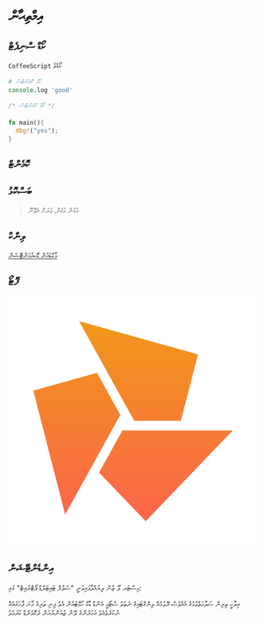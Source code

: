 [މާކްޑައުން ގްލޯބަލް ކޮމެންޓްސް]:#

# އިމްތިޙާން

## ކޯޑް ސްނިޕެޓް

`CoffeeScript` ކޯޑެވެ

```coffee
# ކޯޑް ކޮމެންޓްސް
console.log 'good'


```

```rust
/* ކޯޑް ކޮމެންޓްސް */

fn main(){
  dbg!("yes");
}
```

## ކޮމެންޓް

<!-- HTML 注释 --> 

<!-- 多行注释 --> 

## ބަސްކޮޅު

> މަގުން މަގަށް، ވަރަށް އެވޭނޫ

## ލިންކް

[މާކްޑައުން ޑޮކިއުމަންޓޭޝަން](https://github.com/xxai-art/xxai-art-md)

## ފޮޓޯ

![xxAI.އާޓް ބްރޭންޑް އައިޑެންޓިޓީ](https://raw.githubusercontent.com/xxai-art/web/main/file/svg/logo.svg)

## އިންޑެންޓޭޝަން

މިސްޓަރ ލޫ ޒުން ލިޔުއްވާފައިވަނީ "ސެލްފް ޓައިޓަލްޑް ޕޯޓްރެއިޓް" ގައި:

  އިލާހީ ތިރިން ސަލާމަތްވުމުގެ އެއްވެސް ރޭވުމެއް ލިންގްޓައިގެ ނެތެވެ
  ސްޓޯމީ އެންޑް ޑާކް ހޯމްޓައުން އެވެ
  ފިނި ތަރިގެ މާނަ ފާހަގައެއް ނުކުރެވެއެވެ
  އަހަރެންގެ ލޭން ޒުއަންޔުއަން ރެކޮމެންޑް ކުރަމެވެ
